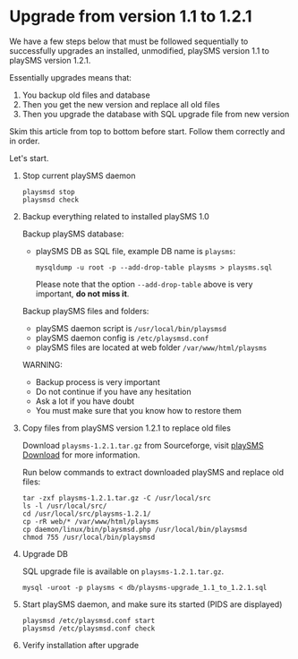 # Upgrade from version 1.1 to 1.2.1

We have a few steps below that must be followed sequentially to successfully upgrades an installed, 
unmodified, playSMS version 1.1 to playSMS version 1.2.1.

Essentially upgrades means that:

1. You backup old files and database
2. Then you get the new version and replace all old files
3. Then you upgrade the database with SQL upgrade file from new version

Skim this article from top to bottom before start. Follow them correctly and in order.

Let's start.

1.  Stop current playSMS daemon

    ```
    playsmsd stop
    playsmsd check
    ```

2.  Backup everything related to installed playSMS 1.0

    Backup playSMS database:
    - playSMS DB as SQL file, example DB name is `playsms`:
    
      ```
      mysqldump -u root -p --add-drop-table playsms > playsms.sql
      ```
      
      Please note that the option `--add-drop-table` above is very important, **do not miss it**.
    
    Backup playSMS files and folders:
    
    - playSMS daemon script is `/usr/local/bin/playsmsd`
    - playSMS daemon config is `/etc/playsmsd.conf`
    - playSMS files are located at web folder `/var/www/html/playsms`
    
    WARNING:
    
    - Backup process is very important
    - Do not continue if you have any hesitation
    - Ask a lot if you have doubt
    - You must make sure that you know how to restore them

3.  Copy files from playSMS version 1.2.1 to replace old files

    Download `playsms-1.2.1.tar.gz` from Sourceforge, visit [playSMS Download](http://playsms.org/download) for more information.
    
    Run below commands to extract downloaded playSMS and replace old files:

    ```
    tar -zxf playsms-1.2.1.tar.gz -C /usr/local/src
    ls -l /usr/local/src/
    cd /usr/local/src/playsms-1.2.1/
    cp -rR web/* /var/www/html/playsms
    cp daemon/linux/bin/playsmsd.php /usr/local/bin/playsmsd
    chmod 755 /usr/local/bin/playsmsd
    ```

6.  Upgrade DB

    SQL upgrade file is available on `playsms-1.2.1.tar.gz`.

    ```
    mysql -uroot -p playsms < db/playsms-upgrade_1.1_to_1.2.1.sql
    ```

7.  Start playSMS daemon, and make sure its started (PIDS are displayed)

    ```
    playsmsd /etc/playsmsd.conf start
    playsmsd /etc/playsmsd.conf check
    ```

8.  Verify installation after upgrade
